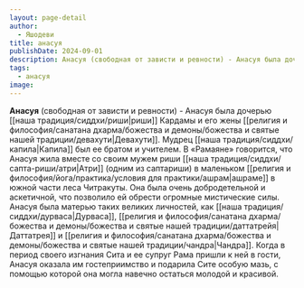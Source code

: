 ```yaml
---
layout: page-detail
author:
  - Яшодеви
title: анасуя
publishDate: 2024-09-01
description: Анасуя (свободная от зависти и ревности) - Анасуя была дочерью риши Кардамы и его жены Девахути. Мудрец Капила был ее братом и учителем. В «Рамаяне» говорится, что Анасуя жила вместе со своим мужем риши Атри (одним из саптариши) в маленьком ашраме в южной части леса Читракуты.
tags:
  - анасуя
image:
---
```

**Анасуя** (свободная от зависти и ревности) - Анасуя была дочерью [[наша традиция/сиддхи/риши|риши]] Кардамы и его жены [[религия и философия/санатана дхарма/божества и демоны/божества и святые нашей традиции/девахути|Девахути]]. Мудрец [[наша традиция/сиддхи/капила|Капила]] был ее братом и учителем. В «Рамаяне» говорится, что Анасуя жила вместе со своим мужем риши [[наша традиция/сиддхи/сапта-риши/атри|Атри]] (одним из саптариши) в маленьком [[религия и философия/йога/практика/условия для практики/ашрам|ашраме]] в южной части леса Читракуты. Она была очень добродетельной и аскетичной, что позволило ей обрести огромные мистические силы. Анасуя была матерью таких великих личностей, как [[наша традиция/сиддхи/дурваса|Дурваса]], [[религия и философия/санатана дхарма/божества и демоны/божества и святые нашей традиции/даттатрейя|Даттатрея]] и [[религия и философия/санатана дхарма/божества и демоны/божества и святые нашей традиции/чандра|Чандра]]. Когда в период своего изгнания Сита и ее супруг Рама пришли к ней в гости, Анасуя оказала им гостеприимство и подарила Сите особую мазь, с помощью которой она могла навечно остаться молодой и красивой.

